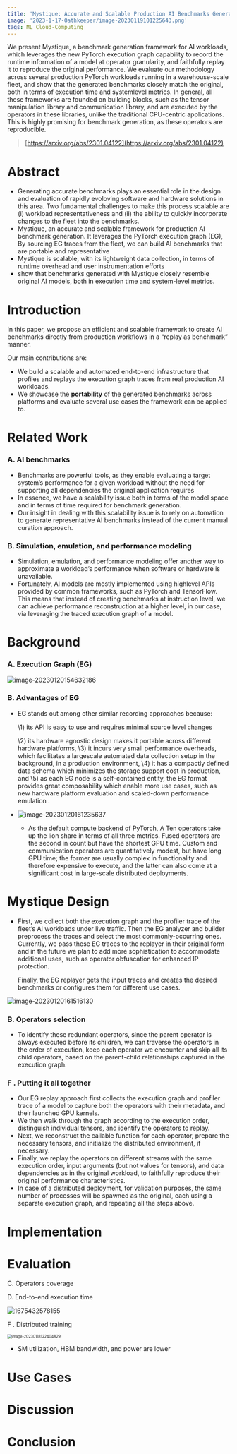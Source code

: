 ```yaml
---
title: 'Mystique: Accurate and Scalable Production AI Benchmarks Generation'
image: '2023-1-17-Oathkeeper/image-20230119101225643.png'
tags: ML Cloud-Computing
---
```

We present Mystique, a benchmark generation framework for AI workloads, which leverages the new PyTorch execution graph capability to record the runtime information of a model at operator granularity, and faithfully replay it to reproduce the original performance.
We evaluate our methodology across several production PyTorch workloads running in a warehouse-scale fleet, and show that the generated benchmarks closely match the original, both in terms of execution time and systemlevel metrics.
In general, all these frameworks are founded on building blocks, such as the tensor manipulation library and communication library, and are executed by the operators in these libraries, unlike the traditional CPU-centric applications. This is highly promising for benchmark generation, as these operators are reproducible.

<!--more-->

> [https://arxiv.org/abs/2301.04122](https://arxiv.org/abs/2301.04122)

# Abstract

- Generating accurate benchmarks plays an essential role in the design and evaluation of rapidly evoloving software and hardware solutions in this area. Two fundamental challenges to make this process scalable are (i) workload representativeness and (ii) the ability to quickly incorporate changes to the fleet into the benchmarks.
- Mystique, an accurate and scalable framework for production AI benchmark generation. It leverages the PyTorch execution graph (EG), By sourcing EG traces from the fleet, we can build AI benchmarks that are portable and representative
- Mystique is scalable, with its lightweight data collection, in terms of runtime overhead and user instrumentation efforts
- show that benchmarks generated with Mystique closely resemble original AI models, both in execution time and system-level metrics.

# Introduction

In this paper, we propose an efficient and scalable framework to create AI benchmarks directly from production workflows in a “replay as benchmark” manner.

Our main contributions are:

- We build a scalable and automated end-to-end infrastructure that profiles and replays the execution graph traces from real production AI workloads.
- We showcase the **portability** of the generated benchmarks across platforms and evaluate several use cases the framework can be applied to.

# Related Work

### A. AI benchmarks

- Benchmarks are powerful tools, as they enable evaluating a target system’s performance for a given workload without the need for supporting all dependencies the original application requires
- In essence, we have a scalability issue both in terms of the model space and in terms of time required for benchmark generation.
- Our insight in dealing with this scalability issue is to rely on automation to generate representative AI benchmarks instead of the current manual curation approach.

### B. Simulation, emulation, and performance modeling

- Simulation, emulation, and performance modeling offer another way to approximate a workload’s performance when software or hardware is unavailable.
- Fortunately, AI models are mostly implemented using highlevel APIs provided by common frameworks, such as PyTorch and TensorFlow. This means that instead of creating benchmarks at instruction level, we can achieve performance reconstruction at a higher level, in our case, via leveraging the traced execution graph of a model.

# Background

### A. Execution Graph (EG)

![image-20230120154632186](../images/2023-1-20-Mystique/image-20230120154632186.png)

### B. Advantages of EG

- EG stands out among other similar recording approaches because:

  \1) its API is easy to use and requires minimal source level changes

  \2) its hardware agnostic design makes it portable across different hardware platforms,
  \3) it incurs very small performance overheads, which facilitates a largescale automated data collection setup in the background, in a production environment,
  \4) it has a compactly defined data schema which minimizes the storage support cost in production, and
  \5) as each EG node is a self-contained entity, the EG format provides great composability which enable more use cases, such as new hardware platform evaluation and scaled-down performance emulation .
- ![image-20230120161235637](../images/2023-1-20-Mystique/image-20230120161235637.png)

  - As the default compute backend of PyTorch, A Ten operators take up the lion share in terms of all three metrics. Fused operators are the second in count but have the shortest GPU time. Custom and communication operators are quantitatively modest, but have long GPU time; the former are usually complex in functionality and therefore expensive to execute, and the latter can also come at a significant cost in large-scale distributed deployments.

# Mystique Design

- First, we collect both the execution graph and the profiler trace of the fleet’s AI workloads under live traffic. Then the EG analyzer and builder preprocess the traces and select the most commonly-occurring ones. Currently, we pass these EG traces to the replayer in their original form and in the future we plan to add more sophistication to accommodate additional uses, such as operator obfuscation for enhanced IP protection.

  Finally, the EG replayer gets the input traces and creates the desired benchmarks or configures them for different use cases.

![image-20230120161516130](../images/2023-1-20-Mystique/image-20230120161516130.png)

### B. Operators selection

- To identify these redundant operators, since the parent operator is always executed before its children, we can traverse the operators in the order of execution, keep each operator we encounter and skip all its child operators, based on the parent-child relationships captured in the execution graph.

### F . Putting it all together

- Our EG replay approach first collects the execution graph and profiler trace of a model to capture both the operators with their metadata, and their launched GPU kernels.
- We then walk through the graph according to the execution order, distinguish individual tensors, and identify the operators to replay.
- Next, we reconstruct the callable function for each operator, prepare the necessary tensors, and initialize the distributed environment, if necessary.
- Finally, we replay the operators on different streams with the same execution order, input arguments (but not values for tensors), and data dependencies as in the original workload, to faithfully reproduce their original performance characteristics.
- In case of a distributed deployment, for validation purposes, the same number of processes will be spawned as the original, each using a separate execution graph, and repeating all the steps above.

# Implementation

# Evaluation

C. Operators coverage

D. End-to-end execution time

![1675432578155](..images/2023-01-20-Mystique/1675432578155.png)

F . Distributed training

<img src="..images/2023-01-20-Mystique/1675432944462.png" alt="image-20230118122404829" style="zoom:60%;" />

- SM utilization, HBM bandwidth, and power are lower


# Use Cases

# Discussion

# Conclusion
